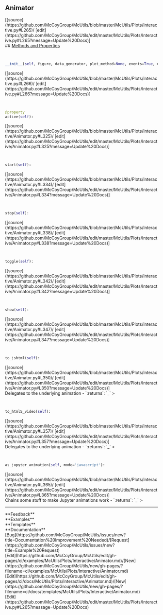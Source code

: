 ## <a id="McUtils.Plots.Interactive.Animator">Animator</a> 

<div class="docs-source-link" markdown="1">
[[source](https://github.com/McCoyGroup/McUtils/blob/master/McUtils/Plots/Interactive.py#L265)/
[edit](https://github.com/McCoyGroup/McUtils/edit/master/McUtils/Plots/Interactive.py#L265?message=Update%20Docs)]
</div>









<div class="collapsible-section">
 <div class="collapsible-section collapsible-section-header" markdown="1">
## <a class="collapse-link" data-toggle="collapse" href="#methods" markdown="1"> Methods and Properties</a> <a class="float-right" data-toggle="collapse" href="#methods"><i class="fa fa-chevron-down"></i></a>
 </div>
 <div class="collapsible-section collapsible-section-body collapse show" id="methods" markdown="1">
 
<a id="McUtils.Plots.Interactive.Animator.__init__" class="docs-object-method">&nbsp;</a> 
```python
__init__(self, figure, data_generator, plot_method=None, events=True, update=False, **anim_ops): 
```
<div class="docs-source-link" markdown="1">
[[source](https://github.com/McCoyGroup/McUtils/blob/master/McUtils/Plots/Interactive.py#L266)/
[edit](https://github.com/McCoyGroup/McUtils/edit/master/McUtils/Plots/Interactive.py#L266?message=Update%20Docs)]
</div>


<a id="McUtils.Plots.Interactive.Animator.active" class="docs-object-method">&nbsp;</a> 
```python
@property
active(self): 
```
<div class="docs-source-link" markdown="1">
[[source](https://github.com/McCoyGroup/McUtils/blob/master/McUtils/Plots/Interactive/Animator.py#L325)/
[edit](https://github.com/McCoyGroup/McUtils/edit/master/McUtils/Plots/Interactive/Animator.py#L325?message=Update%20Docs)]
</div>


<a id="McUtils.Plots.Interactive.Animator.start" class="docs-object-method">&nbsp;</a> 
```python
start(self): 
```
<div class="docs-source-link" markdown="1">
[[source](https://github.com/McCoyGroup/McUtils/blob/master/McUtils/Plots/Interactive/Animator.py#L334)/
[edit](https://github.com/McCoyGroup/McUtils/edit/master/McUtils/Plots/Interactive/Animator.py#L334?message=Update%20Docs)]
</div>


<a id="McUtils.Plots.Interactive.Animator.stop" class="docs-object-method">&nbsp;</a> 
```python
stop(self): 
```
<div class="docs-source-link" markdown="1">
[[source](https://github.com/McCoyGroup/McUtils/blob/master/McUtils/Plots/Interactive/Animator.py#L338)/
[edit](https://github.com/McCoyGroup/McUtils/edit/master/McUtils/Plots/Interactive/Animator.py#L338?message=Update%20Docs)]
</div>


<a id="McUtils.Plots.Interactive.Animator.toggle" class="docs-object-method">&nbsp;</a> 
```python
toggle(self): 
```
<div class="docs-source-link" markdown="1">
[[source](https://github.com/McCoyGroup/McUtils/blob/master/McUtils/Plots/Interactive/Animator.py#L342)/
[edit](https://github.com/McCoyGroup/McUtils/edit/master/McUtils/Plots/Interactive/Animator.py#L342?message=Update%20Docs)]
</div>


<a id="McUtils.Plots.Interactive.Animator.show" class="docs-object-method">&nbsp;</a> 
```python
show(self): 
```
<div class="docs-source-link" markdown="1">
[[source](https://github.com/McCoyGroup/McUtils/blob/master/McUtils/Plots/Interactive/Animator.py#L347)/
[edit](https://github.com/McCoyGroup/McUtils/edit/master/McUtils/Plots/Interactive/Animator.py#L347?message=Update%20Docs)]
</div>


<a id="McUtils.Plots.Interactive.Animator.to_jshtml" class="docs-object-method">&nbsp;</a> 
```python
to_jshtml(self): 
```
<div class="docs-source-link" markdown="1">
[[source](https://github.com/McCoyGroup/McUtils/blob/master/McUtils/Plots/Interactive/Animator.py#L350)/
[edit](https://github.com/McCoyGroup/McUtils/edit/master/McUtils/Plots/Interactive/Animator.py#L350?message=Update%20Docs)]
</div>
Delegates to the underlying animation
  - `:returns`: `_`
    >


<a id="McUtils.Plots.Interactive.Animator.to_html5_video" class="docs-object-method">&nbsp;</a> 
```python
to_html5_video(self): 
```
<div class="docs-source-link" markdown="1">
[[source](https://github.com/McCoyGroup/McUtils/blob/master/McUtils/Plots/Interactive/Animator.py#L357)/
[edit](https://github.com/McCoyGroup/McUtils/edit/master/McUtils/Plots/Interactive/Animator.py#L357?message=Update%20Docs)]
</div>
Delegates to the underlying animation
  - `:returns`: `_`
    >


<a id="McUtils.Plots.Interactive.Animator.as_jupyter_animation" class="docs-object-method">&nbsp;</a> 
```python
as_jupyter_animation(self, mode='javascript'): 
```
<div class="docs-source-link" markdown="1">
[[source](https://github.com/McCoyGroup/McUtils/blob/master/McUtils/Plots/Interactive/Animator.py#L365)/
[edit](https://github.com/McCoyGroup/McUtils/edit/master/McUtils/Plots/Interactive/Animator.py#L365?message=Update%20Docs)]
</div>
Chains some stuff to make Jupyter animations work
  - `:returns`: `_`
    >
 </div>
</div>












---


<div markdown="1" class="text-secondary">
<div class="container">
  <div class="row">
   <div class="col" markdown="1">
**Feedback**   
</div>
   <div class="col" markdown="1">
**Examples**   
</div>
   <div class="col" markdown="1">
**Templates**   
</div>
   <div class="col" markdown="1">
**Documentation**   
</div>
   <div class="col" markdown="1">
   
</div>
   <div class="col" markdown="1">
   
</div>
   <div class="col" markdown="1">
   
</div>
</div>
  <div class="row">
   <div class="col" markdown="1">
[Bug](https://github.com/McCoyGroup/McUtils/issues/new?title=Documentation%20Improvement%20Needed)/[Request](https://github.com/McCoyGroup/McUtils/issues/new?title=Example%20Request)   
</div>
   <div class="col" markdown="1">
[Edit](https://github.com/McCoyGroup/McUtils/edit/gh-pages/ci/examples/McUtils/Plots/Interactive/Animator.md)/[New](https://github.com/McCoyGroup/McUtils/new/gh-pages/?filename=ci/examples/McUtils/Plots/Interactive/Animator.md)   
</div>
   <div class="col" markdown="1">
[Edit](https://github.com/McCoyGroup/McUtils/edit/gh-pages/ci/docs/McUtils/Plots/Interactive/Animator.md)/[New](https://github.com/McCoyGroup/McUtils/new/gh-pages/?filename=ci/docs/templates/McUtils/Plots/Interactive/Animator.md)   
</div>
   <div class="col" markdown="1">
[Edit](https://github.com/McCoyGroup/McUtils/edit/master/McUtils/Plots/Interactive.py#L265?message=Update%20Docs)   
</div>
   <div class="col" markdown="1">
   
</div>
   <div class="col" markdown="1">
   
</div>
   <div class="col" markdown="1">
   
</div>
</div>
</div>
</div>